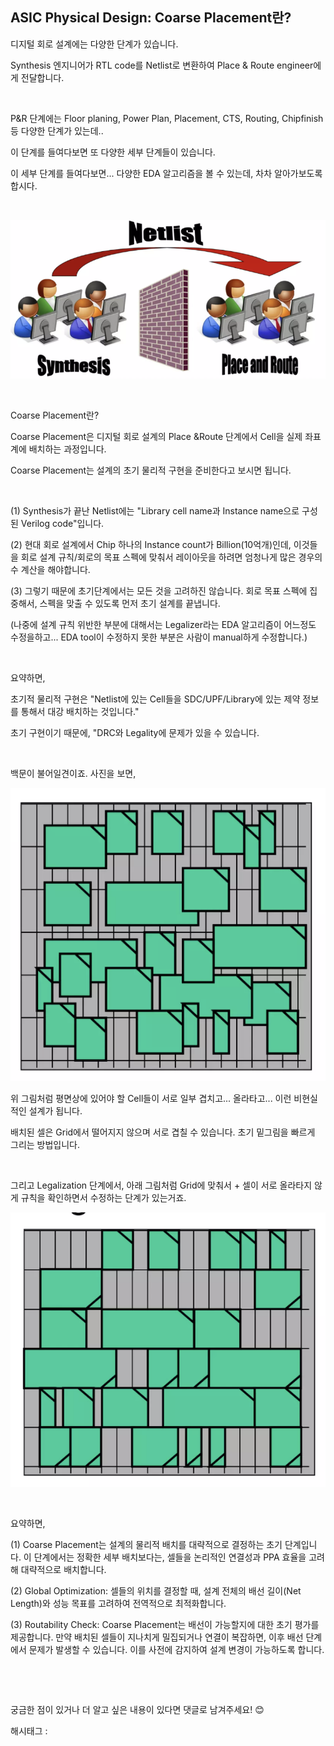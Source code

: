 ## ASIC Physical Design: Coarse Placement란?

디지털 회로 설계에는 다양한 단계가 있습니다.

Synthesis 엔지니어가 RTL code를 Netlist로 변환하여 Place & Route engineer에게 전달합니다.

​

P&R 단계에는 Floor planing, Power Plan, Placement, CTS, Routing, Chipfinish 등 다양한 단계가 있는데..

이 단계를 들여다보면 또 다양한 세부 단계들이 있습니다.

이 세부 단계를 들여다보면... 다양한 EDA 알고리즘을 볼 수 있는데, 차차 알아가보도록 합시다.

​

![0](./asset/0.png)

​

Coarse Placement란?

Coarse Placement은 디지털 회로 설계의 Place &Route 단계에서 Cell을 실제 좌표계에 배치하는 과정입니다.

Coarse Placement는 설계의 초기 물리적 구현을 준비한다고 보시면 됩니다.

​

(1) Synthesis가 끝난 Netlist에는 "Library cell name과 Instance name으로 구성된 Verilog code"입니다.

(2) 현대 회로 설계에서 Chip 하나의 Instance count가 Billion(10억개)인데, 이것들을 회로 설계 규칙/회로의 목표 스펙에 맞춰서 레이아웃을 하려면 엄청나게 많은 경우의 수 계산을 해야합니다.

(3) 그렇기 때문에 초기단계에서는 모든 것을 고려하진 않습니다. 회로 목표 스펙에 집중해서, 스펙을 맞출 수 있도록 먼저 초기 설계를 끝냅니다.

(나중에 설계 규칙 위반한 부분에 대해서는 Legalizer라는 EDA 알고리즘이 어느정도 수정을하고... EDA tool이 수정하지 못한 부분은 사람이 manual하게 수정합니다.) 

​

요약하면,

초기적 물리적 구현은 "Netlist에 있는 Cell들을 SDC/UPF/Library에 있는 제약 정보를 통해서 대강 배치하는 것입니다."

초기 구현이기 때문에, "DRC와 Legality에 문제가 있을 수 있습니다.

​

백문이 불어일견이죠. 사진을 보면,

![1](./asset/1.png)

위 그림처럼 평면상에 있어야 할 Cell들이 서로 일부 겹치고... 올라타고... 이런 비현실적인 설계가 됩니다.

배치된 셀은 Grid에서 떨어지지 않으며 서로 겹칠 수 있습니다. 초기 밑그림을 빠르게 그리는 방법입니다.

​

그리고 Legalization 단계에서, 아래 그림처럼 Grid에 맞춰서 + 셀이 서로 올라타지 않게 규칙을 확인하면서 수정하는 단계가 있는거죠.

![2](./asset/2.png)

​

요약하면,

(1) Coarse Placement는 설계의 물리적 배치를 대략적으로 결정하는 초기 단계입니다. 이 단계에서는 정확한 세부 배치보다는, 셀들을 논리적인 연결성과 PPA 효율을 고려해 대략적으로 배치합니다.

(2) Global Optimization: 셀들의 위치를 결정할 때, 설계 전체의 배선 길이(Net Length)와 성능 목표를 고려하여 전역적으로 최적화합니다.

(3) Routability Check: Coarse Placement는 배선이 가능할지에 대한 초기 평가를 제공합니다. 만약 배치된 셀들이 지나치게 밀집되거나 연결이 복잡하면, 이후 배선 단계에서 문제가 발생할 수 있습니다. 이를 사전에 감지하여 설계 변경이 가능하도록 합니다.

​

​

궁금한 점이 있거나 더 알고 싶은 내용이 있다면 댓글로 남겨주세요! 😊

 해시태그 : 
